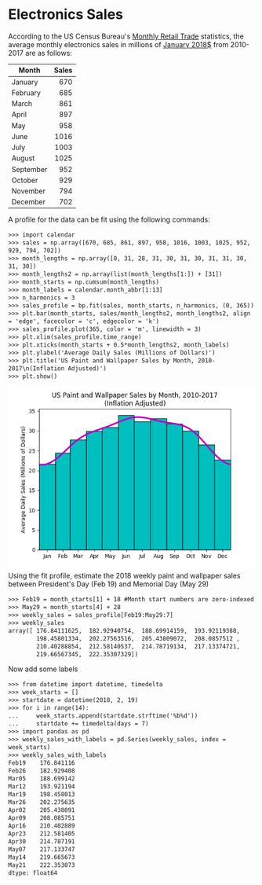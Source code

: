 # Electronics Sales
According to the US Census Bureau's [Monthly Retail Trade](https://www.census.gov/retail/index.html#mrts) statistics, the average monthly electronics sales in millions of [January 2018$](https://www.bls.gov/data/inflation_calculator.htm) from 2010-2017 are as follows:

|Month    |Sales|
|---------|----:|
|January  |670  |
|February |685  |
|March    |861  |
|April    |897  |
|May      |958  |
|June     |1016 |
|July     |1003 |
|August   |1025 |
|September|952  |
|October  |929  |
|November |794  |
|December |702  |

A profile for the data can be fit using the following commands:
```
>>> import calendar
>>> sales = np.array([670, 685, 861, 897, 958, 1016, 1003, 1025, 952, 929, 794, 702])
>>> month_lengths = np.array([0, 31, 28, 31, 30, 31, 30, 31, 31, 30, 31, 30])
>>> month_lengths2 = np.array(list(month_lengths[1:]) + [31])
>>> month_starts = np.cumsum(month_lengths)
>>> month_labels = calendar.month_abbr[1:13]
>>> n_harmonics = 3
>>> sales_profile = bp.fit(sales, month_starts, n_harmonics, (0, 365))
>>> plt.bar(month_starts, sales/month_lengths2, month_lengths2, align = 'edge', facecolor = 'c', edgecolor = 'k')
>>> sales_profile.plot(365, color = 'm', linewidth = 3)
>>> plt.xlim(sales_profile.time_range)
>>> plt.xticks(month_starts + 0.5*month_lengths2, month_labels)
>>> plt.ylabel('Average Daily Sales (Millions of Dollars)')
>>> plt.title('US Paint and Wallpaper Sales by Month, 2010-2017\n(Inflation Adjusted)')
>>> plt.show()
```
![alt text](PaintSales.png "Paint Sales Profile vs Observed Data") <br />
Using the fit profile, estimate the 2018 weekly paint and wallpaper sales between President's Day (Feb 19) and Memorial Day (May 29)
```
>>> Feb19 = month_starts[1] + 18 #Month start numbers are zero-indexed
>>> May29 = month_starts[4] + 28
>>> weekly_sales = sales_profile[Feb19:May29:7]
>>> weekly_sales
array([ 176.84111625,  182.92940754,  188.69914159,  193.92119388,
        198.45801334,  202.27563516,  205.43809072,  208.0857512 ,
        210.40288854,  212.58140537,  214.78719134,  217.13374721,
        219.66567345,  222.35307329])
```
Now add some labels
```
>>> from datetime import datetime, timedelta
>>> week_starts = []
>>> startdate = datetime(2018, 2, 19)
>>> for i in range(14):
...     week_starts.append(startdate.strftime('%b%d'))
...     startdate += timedelta(days = 7)
>>> import pandas as pd
>>> weekly_sales_with_labels = pd.Series(weekly_sales, index = week_starts)
>>> weekly_sales_with_labels
Feb19    176.841116
Feb26    182.929408
Mar05    188.699142
Mar12    193.921194
Mar19    198.458013
Mar26    202.275635
Apr02    205.438091
Apr09    208.085751
Apr16    210.402889
Apr23    212.581405
Apr30    214.787191
May07    217.133747
May14    219.665673
May21    222.353073
dtype: float64
```
